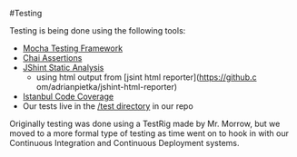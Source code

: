 #Testing

Testing is being done using the following tools:

- [Mocha Testing Framework](http://mochajs.org/)
- [Chai Assertions](http://chaijs.com/)
- [JShint Static Analysis](http://jshint.com/) 
	- using html output from [jsint html reporter](https://github.c om/adrianpietka/jshint-html-reporter)
- [Istanbul Code Coverage](https://github.com/gotwarlost/istanbul)
- Our tests live in the [/test directory](https://github.com/CSC510-2015-Axitron/maze/tree/master/test) in our repo

Originally testing was done using a TestRig made by Mr. Morrow, but 
we moved to a more formal type of testing as time went on to hook in
with our Continuous Integration and Continuous Deployment systems.

